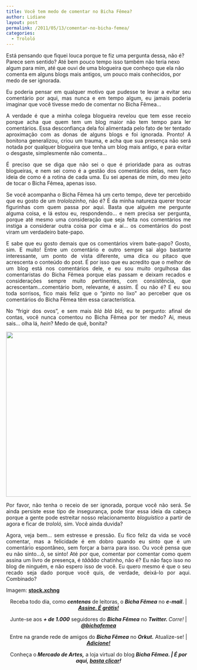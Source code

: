 ```yaml
---
title: Você tem medo de comentar no Bicha Fêmea?
author: Lidiane
layout: post
permalink: /2011/05/13/comentar-no-bicha-femea/
categories:
  - Trololó
---
```

Está pensando que fiquei louca porque te fiz uma pergunta dessa, não é? Parece sem sentido? Até bem pouco tempo isso também não teria nexo algum para mim, até que ouvi de uma blogueira que conheço que ela não comenta em alguns blogs mais antigos, um pouco mais conhecidos, por medo de ser ignorada.

<p style="text-align: justify;">
  Eu poderia pensar em qualquer motivo que pudesse te levar a evitar seu comentário por aqui, mas nunca e em tempo algum, eu jamais poderia imaginar que você tivesse medo de comentar no Bicha Fêmea…
</p>

<!--more-->

<p style="text-align: justify;">
  A verdade é que a minha colega blogueira revelou que tem esse receio porque acha que quem tem um blog maior não tem tempo para ler comentários. Essa desconfiança dela foi alimentada pelo fato de ter tentado aproximação com as donas de alguns blogs e foi ignorada. Pronto! A bonitona generalizou, criou um trauma, e acha que sua presença não será notada por qualquer blogueira que tenha um blog mais antigo, e para evitar o desgaste, simplesmente não comenta…
</p>

<p style="text-align: justify;">
  É preciso que se diga que não sei o que é prioridade para as outras blogueiras, e nem sei como é a gestão dos comentários delas, nem faço ideia de como é a rotina de cada uma. Eu sei apenas de mim, do meu jeito de tocar o Bicha Fêmea, apenas isso.
</p>

<p style="text-align: justify;">
  Se você acompanha o Bicha Fêmea há um certo tempo, deve ter percebido que eu gosto de um <em>trololozinho</em>, não é? É da minha natureza querer trocar figurinhas com quem passa por aqui. Basta que alguém me pergunte alguma coisa, e lá estou eu, respondendo… e nem precisa ser pergunta, porque até mesmo uma consideração que seja feita nos comentários me instiga a considerar outra coisa por cima e aí… os comentários do post viram um verdadeiro bate-papo.
</p>

<p style="text-align: justify;">
  E sabe que eu gosto demais que os comentários virem bate-papo? Gosto, sim. E muito! Entre um comentário e outro sempre sai algo bastante interessante, um ponto de vista diferente, uma dica ou pitaco que acrescenta o conteúdo do post. É por isso que eu acredito que o melhor de um blog está nos comentários dele, e eu sou muito orgulhosa das comentaristas do Bicha Fêmea porque elas passam e deixam recados e considerações sempre muito pertinentes, com consistência, que acrescentam…comentário bom, relevante, é assim. É ou não é? E eu sou toda sorrisos, fico mais feliz que o “pinto no lixo” ao perceber que os comentários do Bicha Fêmea têm essa característica.
</p>

<p style="text-align: justify;">
  No “frigir dos ovos”, e sem mais <em>blá blá blá</em>, eu te pergunto: afinal de contas, você nunca comentou no Bicha Fêmea por ter medo? Ai, meus sais… olha lá, <em>hein</em>? Medo de quê, bonita?
</p>

<p style="text-align: center;">
  <a href="https://www.trololodemulher.com.br/2011/05/medo-de-comentar.jpg"><img class="alignnone size-full wp-image-6357" title="medo de comentar" src="https://www.trololodemulher.com.br/2011/05/medo-de-comentar.jpg" alt="" width="600" height="450" /></a>
</p>

<p style="text-align: justify;">
  Por favor, não tenha o receio de ser ignorada, porque você não será. Se ainda persiste esse tipo de insegurança, pode tirar essa ideia da cabeça porque a gente pode estreitar nosso relacionamento <em>bloguístico</em> a partir de agora e ficar de <em>trololó,</em> sim. Você ainda duvida?
</p>

<p style="text-align: justify;">
  Agora, veja bem… sem estresse e pressão. Eu fico feliz da vida se você comentar, mas a felicidade é em dobro quando eu sinto que é um comentário espontâneo, sem forçar a barra para isso. Ou você pensa que eu não sinto…ô, se sinto! Até por que, comentar por comentar como quem assina um livro de presença, é <em>tãããão</em> chatinho, não é? Eu não faço isso no blog de ninguém, e não espero isso de você. Eu quero mesmo é que o seu recado seja dado porque você quis, de verdade, deixá-lo por aqui. Combinado?
</p>

Imagem: **<a href="http://www.sxc.hu/" target="_blank" rel="noopener noreferrer">stock.xchng</a>**

<p style="text-align: center;">
  Receba todo dia, como <strong><em>centenas</em></strong> de leitoras, o <strong><em>Bicha Fêmea</em></strong> no <strong><em>e-mail</em></strong>. | <strong><em><a href="http://feedburner.google.com/fb/a/mailverify?uri=blogbichafemea&loc=pt_BR">Assine. É grátis!</a></em></strong>
</p>

<p style="text-align: center;">
  Junte-se aos <strong><em>+ de 1.000</em></strong> seguidores do <strong><em>Bicha Fêmea</em></strong> no <em><strong>Twitter. </strong>Corre!</em> | <strong><em><a href="http://twitter.com/bichafemea">@bichafemea</a></em></strong>
</p>

<p style="text-align: center;">
  Entre na grande rede de amigos do <strong><em>Bicha Fêmea</em></strong> no <strong><em>Orkut.</em></strong> Atualize-se! | <strong><em><a href="http://www.orkut.com.br/Main#Profile?uid=5161612886294499900">Adicione!</a></em></strong>
</p>

<p style="text-align: center;">
  Conheça o<strong><em> Mercado de Artes,</em></strong> a loja virtual do blog <strong><em>Bicha Fêmea. | É por aqui, </em></strong><a href="http://www.trololodemulher.com.br/loja/"><strong><em>basta clicar</em></strong></a><strong><em>!</em></strong>
</p>